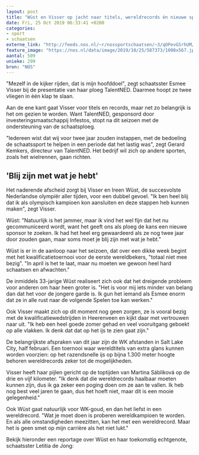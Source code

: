 ```yaml
---
layout: post
title: "Wüst en Visser op jacht naar titels, wereldrecords én nieuwe sponsor"
date: Fri, 25 Oct 2019 06:33:41 +0200
categories: 
- sport 
- schaatsen 
externe_link: "http://feeds.nos.nl/~r/nossportschaatsen/~3/qOPevGSrhUM/2307557"
feature_image: "https://nos.nl/data/image/2019/10/25/587373/1008x567.jpg"
aantal: 509
unieke: 299
bron: "NOS"
---
```


<p>"Mezelf in de kijker rijden, dat is mijn hoofddoel", zegt schaatsster Esmee Visser bij de presentatie van haar ploeg TalentNED. Daarmee hoopt ze twee vliegen in één klap te slaan.</p>
<p>Aan de ene kant gaat Visser voor titels en records, maar net zo belangrijk is het om gezien te worden. Want TalentNED, gesponsord door investeringsmaatschappij Infestos, stopt na dit seizoen met de ondersteuning van de schaatsploeg.</p>
<p>"Iedereen wist dat wij voor twee jaar zouden instappen, met de bedoeling de schaatssport te helpen in een periode dat het lastig was", zegt Gerard Kemkers, directeur van TalentNED. Het bedrijf wil zich op andere sporten, zoals het wielrennen, gaan richten.</p>
<h2>'Blij zijn met wat je hebt'</h2>
<p>Het naderende afscheid zorgt bij Visser en Ireen Wüst, de succesvolste Nederlandse olympiër aller tijden, voor een dubbel gevoel. "Ik ben heel blij dat ik als olympisch kampioen kon aansluiten en deze stappen heb kunnen maken", zegt Visser.</p>
<p>Wüst: "Natuurlijk is het jammer, maar ik vind het wel fijn dat het nu gecommuniceerd wordt, want het geeft ons als ploeg de kans een nieuwe sponsor te zoeken. Ik had het heel erg gewaardeerd als ze nog twee jaar door zouden gaan, maar soms moet je blij zijn met wat je hebt."</p>
<p>Wüst is er in de aanloop naar het seizoen, dat over een dikke week begint met het kwalificatietoernooi voor de eerste wereldbekers, "totaal niet mee bezig". "In april is het te laat, maar nu moeten we gewoon heel hard schaatsen en afwachten."</p>
<p>De inmiddels 33-jarige Wüst realiseert zich ook dat het dreigende probleem voor anderen om haar heen groter is. "Het is voor mij iets minder van belang dan dat het voor de jongere garde is. Ik gun het iemand als Esmee enorm dat ze in alle rust naar de volgende Spelen toe kan werken."</p>
<p>Ook Visser maakt zich op dit moment nog geen zorgen, ze is vooral bezig met de kwalificatiewedstrijden in Heerenveen en kijkt daar met vertrouwen naar uit. "Ik heb een heel goede zomer gehad en veel vooruitgang geboekt op alle vlakken. Ik denk dat dat op het ijs te zien gaat zijn."</p>
<p>De belangrijkste afspraken van dit jaar zijn de WK afstanden in Salt Lake City, half februari. Een toernooi waar wereldtitels van extra glans kunnen worden voorzien: op het razendsnelle ijs op bijna 1.300 meter hoogte behoren wereldrecords zeker tot de mogelijkheden.</p>
<p>Visser heeft haar pijlen gericht op de toptijden van Martina Sábliková op de drie en vijf kilometer. "Ik denk dat die wereldrecords haalbaar moeten kunnen zijn, dus ik ga zeker een poging doen om ze aan te vallen. Ik heb nog best veel jaren te gaan, dus het hoeft niet, maar dit is een mooie gelegenheid."</p>
<p>Ook Wüst gaat natuurlijk voor WK-goud, en dan het liefst in een wereldrecord. "Wat je moet doen is proberen wereldkampioen te worden. En als alle omstandigheden meezitten, kan het met een wereldrecord. Maar het is geen smet op mijn carrière als het niet lukt."</p>
<p>Bekijk hieronder een reportage over Wüst en haar toekomstig echtgenote, schaatsster Letitia de Jong:</p><img src="http://feeds.feedburner.com/~r/nossportschaatsen/~4/qOPevGSrhUM" height="1" width="1" alt=""/>
